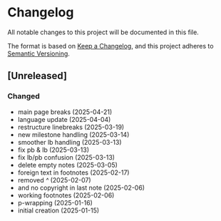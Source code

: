# Changelog

All notable changes to this project will be documented in this file.

The format is based on [Keep a Changelog](https://keepachangelog.com/en/1.0.0/),
and this project adheres to [Semantic Versioning](https://semver.org/spec/v2.0.0.html).


## [Unreleased]

### Changed
- main page breaks (2025-04-21)
- language update (2025-04-04)
- restructure linebreaks (2025-03-19)
- new milestone handling (2025-03-14)
- smoother lb handling (2025-03-13)
- fix pb & lb (2025-03-13)
- fix lb/pb confusion (2025-03-13)
- delete empty notes (2025-03-05)
- foreign text in footnotes (2025-02-17)
- removed _^_ (2025-02-07)
- and no copyright in last note (2025-02-06)
- working footnotes (2025-02-06)
- p-wrapping (2025-01-16)
- initial creation (2025-01-15)
